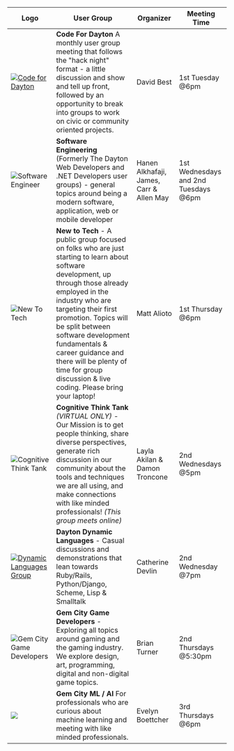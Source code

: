  Logo | User Group | Organizer | Meeting Time 
--- | --- | --- | ---
[![Code for Dayton](img/groups/CodeForDayton.png)](https://www.codefordayton.org/) | **Code For Dayton** A monthly user group meeting that follows the "hack night" format - a little discussion and show and tell up front, followed by an opportunity to break into groups to work on civic or community oriented projects.|David Best|1st Tuesday @6pm 
![Software Engineer](img/logo/GCTSquare.png) | **Software Engineering** (Formerly The Dayton Web Developers and .NET Developers user groups) - general topics around being a modern software, application, web or mobile developer | Hanen Alkhafaji, James, Carr &amp; Allen May | 1st Wednesdays  and  2nd Tuesdays @6pm
![New To Tech](img/groups/New_To_Tech_Mascot.png) | **New to Tech** - A public group focused on folks who are just starting to learn about software development, up through those already employed in the industry who are targeting their first promotion. Topics will be split between software development fundamentals & career guidance and there will be plenty of time for group discussion & live coding. Please bring your laptop!| Matt Alioto | 1st Thursday @6pm  
![Cognitive Think Tank](img/groups/CognitiveThinkTank.png) | **Cognitive Think Tank** _(VIRTUAL ONLY)_ - Our Mission is to get people thinking, share diverse perspectives, generate rich discussion in our community about the tools and techniques we are all using, and make connections with like minded professionals! _(This group meets online)_ | Layla Akilan &amp; Damon Troncone | 2nd Wednesdays @5pm 
[![Dynamic Languages Group](img/groups/DDLLogo.png)](http://d8ndl.org/)  | **Dayton Dynamic Languages** - Casual discussions and demonstrations that lean towards Ruby/Rails, Python/Django, Scheme, Lisp & Smalltalk | Catherine Devlin |  2nd Wednesday @7pm
![Gem City Game Developers](img/groups/GemCityGameDevelopers.png) | **Gem City Game Developers** - Exploring all topics around gaming and the gaming industry. We explore design, art, programming, digital and non-digital game topics. | Brian Turner | 2nd Thursdays @5:30pm
![](img/groups/gem_city_ml_social.png) | **Gem City ML / AI** For professionals who are curious about machine learning and meeting with like minded professionals. | Evelyn Boettcher | 3rd Thursdays @6pm